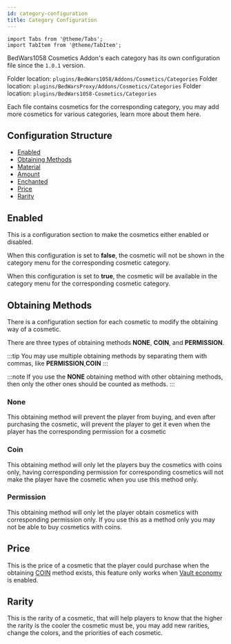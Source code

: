 ```yaml
---
id: category-configuration
title: Category Configuration
---
```


```mdx-code-block
import Tabs from '@theme/Tabs';
import TabItem from '@theme/TabItem';
```

BedWars1058 Cosmetics Addon's each category has its own configuration file since the `1.0.1` version.

<Tabs groupId="dependency-plugin">
    <TabItem value="bedwars1058" label="BedWars1058">
    Folder location: <code>plugins/BedWars1058/Addons/Cosmetics/Categories</code>
    </TabItem>
    <TabItem value="bedwarsproxy" label="BedWarsProxy">
    Folder location: <code>plugins/BedWarsProxy/Addons/Cosmetics/Categories</code>
    </TabItem>
    <TabItem value="standalone" label="Standalone">
    Folder location: <code>plugins/BedWars1058-Cosmetics/Categories</code>
    </TabItem>
</Tabs>


Each file contains cosmetics for the corresponding category, you may add more cosmetics for various categories, learn more about them here.

## Configuration Structure

- [Enabled](/cosmetics/configuration/category-configuration#enabled)
- [Obtaining Methods](/cosmetics/configuration/category-configuration#obtaining-methods)
- [Material](/cosmetics/configuration/main-configuration#material)
- [Amount](/cosmetics/configuration/main-configuration#amount)
- [Enchanted](/cosmetics/configuration/main-configuration#enchantment)
- [Price](/cosmetics/configuration/category-configuration#price)
- [Rarity](/cosmetics/configuration/category-configuration#rarity)

## Enabled

This is a configuration section to make the cosmetics either enabled or disabled.

When this configuration is set to **false**, the cosmetic will not be shown in the category menu for the corresponding cosmetic category.

When this configuration is set to **true**, the cosmetic will be available in the category menu for the corresponding cosmetic category.

## Obtaining Methods

There is a configuration section for each cosmetic to modify the obtaining way of a cosmetic.

There are three types of obtaining methods **NONE**, **COIN**, and **PERMISSION**.

:::tip
You may use multiple obtaining methods by separating them with commas, like **PERMISSION**,**COIN**
:::

:::note
If you use the **NONE** obtaining method with other obtaining methods, then only the other ones should be counted as methods.
:::

### None

This obtaining method will prevent the player from buying, and even after purchasing the cosmetic, will prevent the player to get it even when the player has the corresponding permission for a cosmetic

### Coin

This obtaining method will only let the players buy the cosmetics with coins only, having corresponding permission for corresponding cosmetics will not make the player have the cosmetic when you use this method only.

### Permission

This obtaining method will only let the player obtain cosmetics with corresponding permission only. If you use this as a method only you may not be able to buy cosmetics with coins.

## Price

This is the price of a cosmetic that the player could purchase when the obtaining [COIN](/cosmetics/configuration/category-configuration#coin) method exists, this feature only works when [Vault economy](/cosmetics/hooks/vault-support) is enabled.

## Rarity

This is the rarity of a cosmetic, that will help players to know that the higher the rarity is the cooler the cosmetic must be, you may add new rarities, change the colors, and the priorities of each cosmetic.